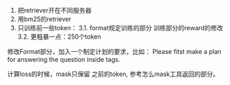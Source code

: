 1. 把retriever开在不同服务器
2. 用bm25的retriever
3. 只训练前一些token：
    3.1. format规定训练的部分<plan> </plan>
        训练部分的reward的修改
    3.2. 更粗暴一点：250个token


修改Format部分，加入一个制定计划的要求，比如：
    Please fitst make a plan for answering the question inside <plan> </plan> tags.

计算loss的时候，mask只保留<plan> </plan> 之前的token, 参考怎么mask工具返回的部分。
